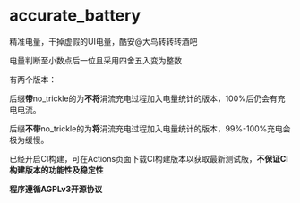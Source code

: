 # accurate_battery
精准电量，干掉虚假的UI电量，酷安@大鸟转转转酒吧

电量判断至小数点后一位且采用四舍五入变为整数

有两个版本：

后缀**带**no_trickle的为**不将**涓流充电过程加入电量统计的版本，100%后仍会有充电电流。

后缀**不带**no_trickle的为**将**涓流充电过程加入电量统计的版本，99%-100%充电会极为缓慢。

已经开启CI构建，可在Actions页面下载CI构建版本以获取最新测试版，**不保证CI构建版本的功能性及稳定性**

**程序遵循AGPLv3开源协议**
